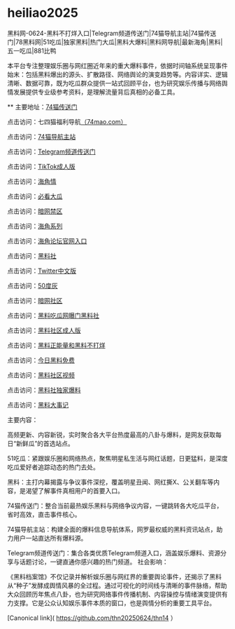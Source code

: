# heiliao2025
黑料网-0624-黑料不打烊入口|Telegram频道传送门|74猫导航主站|74猫传送门|78黑料网|51吃瓜|独家黑料|热门大瓜|黑料大爆料|黑料网导航|最新海角|黑料|五一吃瓜|881比鸭

本平台专注整理娱乐圈与网红圈近年来的重大爆料事件，依据时间轴系统呈现事件始末：包括黑料爆出的源头、扩散路径、网络舆论的演变趋势等。内容详实、逻辑清晰、数据可靠，既为吃瓜群众提供一站式回顾平台，也为研究娱乐传播与网络舆情发展提供专业级参考资料，是理解流量背后真相的必备工具。

** 主要地址：<a href="https://74mao.com/">74猫传送门</a>

点击访问：七四猫福利导航<a href="https://74mao.com/">（74mao.com）</a>

点击访问：<a href="https://74mao.com/">74猫导航主站</a>

点击访问：<a href="https://74mao.com/">Telegram频道传送门</a>

点击访问：<a href="https://pi40.pages.dev/">TikTok成人版</a>

点击访问：<a href="https://hj-1233.pages.dev/">海角情</a>

点击访问：<a href="https://pi002.pages.dev/">必看大瓜</a>

点击访问：<a href="https://pi02-01.pages.dev/">暗网禁区</a>

点击访问：<a href="https://hj-1259.pages.dev/">海角系列</a>

点击访问：<a href="https://hj-1255.pages.dev/">海角论坛官网入口</a>

点击访问：<a href="https://hl402.pages.dev/">黑料社</a>

点击访问：<a href="https://pi33.pages.dev//">Twitter中文版</a>

点击访问：<a href="https://pi1-01.pages.dev/">50度灰</a>

点击访问：<a href="https://aw2-03.pages.dev/">暗网社区</a>

点击访问：<a href="https://hl399.pages.dev/">黑料吃瓜网曝门黑料社</a>

点击访问：<a href="https://hl982.pages.dev/">黑料社区成人版</a>

点击访问：<a href="https://hl395.pages.dev/">黑料正能量和黑料不打烊</a>

点击访问：<a href="https://hl419.pages.dev/">今日黑料免费</a>

点击访问：<a href="https://hl394.pages.dev/">黑料社区视频</a>

点击访问：<a href="https://hl417.pages.dev/">黑料社独家爆料</a>

点击访问：<a href="https://hl391.pages.dev//">黑料大事记</a>

主要内容：

高频更新、内容新锐，实时聚合各大平台热度最高的八卦与爆料，是网友获取每日“新鲜瓜”的首选站点。

51吃瓜：紧跟娱乐圈和网络热点，聚焦明星私生活与网红话题，日更猛料，是深度吃瓜爱好者追踪动态的热门去处。

黑料：主打内幕揭露与争议事件深挖，覆盖明星丑闻、网红撕X、公关翻车等内容，是渴望了解事件真相用户的首要入口。

74猫传送门：整合当前最热娱乐黑料与网络争议内容，一键跳转各大吃瓜平台，省时高效，直击事件核心。

74猫导航主站：构建全面的爆料信息导航体系，网罗最权威的黑料资讯站点，助力用户一站直达所有爆料源。

Telegram频道传送门：集合各类优质Telegram频道入口，涵盖娱乐爆料、资源分享与话题讨论，一键直通你感兴趣的热门频道。
社会影响：

《黑料档案馆》不仅记录并解析娱乐圈与网红界的重要舆论事件，还揭示了黑料从“种子”发酵成舆情风暴的全过程。通过可视化的时间线与清晰的事件脉络，帮助大众回顾历年焦点八卦，也为研究网络事件传播机制、内容操控与情绪演变提供有力支撑。它是公众认知娱乐事件本质的窗口，也是舆情分析的重要工具平台。


[Canonical link]( https://github.com/thn20250624/thn14 ）
